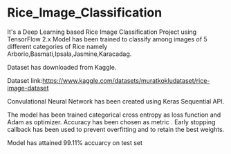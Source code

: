 # Rice_Image_Classification
It's a Deep Learning based Rice Image Classification Project using TensorFlow 2.x
Model has been trained to classify among images of 5 different categories of Rice namely Arborio,Basmati,Ipsala,Jasmine,Karacadag.

Dataset has downloaded from Kaggle.

Dataset link:https://www.kaggle.com/datasets/muratkokludataset/rice-image-dataset

Convulational Neural Network has been created using Keras Sequential API. 

The model has been trained categorical cross entropy as loss function and Adam as optimizer. Accuracy has been chosen as  metric .
Early stopping callback has been used to prevent overfitting and to retain the best weights.

Model has attained 99.11% accuarcy on test set

